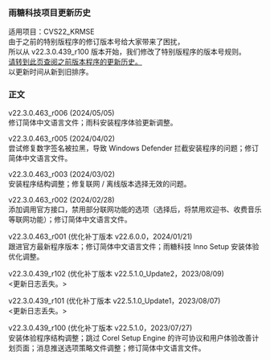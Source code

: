 ### 雨糖科技项目更新历史
适用项目：CVS22_KRMSE<br>
由于之前的特别版程序的修订版本号给大家带来了困扰，<br>
所以从 v22.3.0.439_r100 版本开始，我们修改了特别版程序的版本号规则。<br>
[请转到此页查阅之前版本程序的更新历史。](https://github.com/RainCandyTech/RCProject_UpdateHistory/blob/main/CVS22_KRMSE_Legacy.md)<br>
以更新时间从新到旧排序。
### 正文
v22.3.0.463_r006 (2024/05/05)<br>
修订简体中文语言文件；雨科安装程序体验更新调整。

v22.3.0.463_r005 (2024/04/02)<br>
尝试修复数字签名被拉黑，导致 Windows Defender 拦截安装程序的问题；修订简体中文语言文件。

v22.3.0.463_r003 (2024/03/02)<br>
安装程序结构调整；修复联网 / 离线版本选择无效的问题。

v22.3.0.463_r002 (2024/02/28)<br>
添加调用官方接口，禁用部分联网功能的选项（选择后，将禁用欢迎书、收费音乐等联网功能）；修订简体中文语言文件。

v22.3.0.463_r001 (优化补丁版本 v22.6.0.0，2024/01/21)<br>
跟进官方最新程序版本；修订简体中文语言文件；雨糖科技 Inno Setup 安装体验优化调整。

v22.3.0.439_r102 (优化补丁版本 v22.5.1.0_Update2，2023/08/09)<br>
<更新日志丢失。>

v22.3.0.439_r101 (优化补丁版本 v22.5.1.0_Update1，2023/08/07)<br>
<更新日志丢失。>

v22.3.0.439_r100 (优化补丁版本 v22.5.1.0，2023/07/27)<br>
安装体验程序结构调整；跳过 Corel Setup Engine 的许可协议和用户体验改善计划页面；消息推送选项策略文件调整；修订简体中文语言文件。
